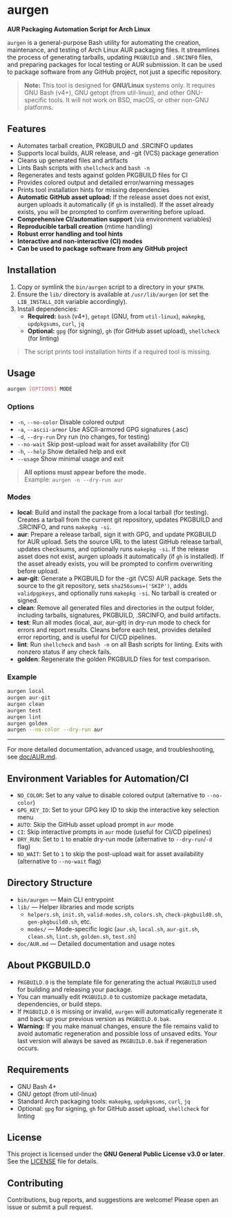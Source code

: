 # aurgen

**AUR Packaging Automation Script for Arch Linux**

`aurgen` is a general-purpose Bash utility for automating the creation, maintenance, and testing of Arch Linux AUR packaging files. It streamlines the process of generating tarballs, updating `PKGBUILD` and `.SRCINFO` files, and preparing packages for local testing or AUR submission. It can be used to package software from any GitHub project, not just a specific repository.

> **Note:** This tool is designed for **GNU/Linux** systems only. It requires GNU Bash (v4+), GNU getopt (from util-linux), and other GNU-specific tools. It will not work on BSD, macOS, or other non-GNU platforms.

## Features

- Automates tarball creation, PKGBUILD and .SRCINFO updates
- Supports local builds, AUR release, and -git (VCS) package generation
- Cleans up generated files and artifacts
- Lints Bash scripts with `shellcheck` and `bash -n`
- Regenerates and tests against golden PKGBUILD files for CI
- Provides colored output and detailed error/warning messages
- Prints tool installation hints for missing dependencies
- **Automatic GitHub asset upload:** If the release asset does not exist, aurgen uploads it automatically (if `gh` is installed). If the asset already exists, you will be prompted to confirm overwriting before upload.
- **Comprehensive CI/automation support** (via environment variables)
- **Reproducible tarball creation** (mtime handling)
- **Robust error handling and tool hints**
- **Interactive and non-interactive (CI) modes**
- **Can be used to package software from any GitHub project**

## Installation

1. Copy or symlink the `bin/aurgen` script to a directory in your `$PATH`.
2. Ensure the `lib/` directory is available at `/usr/lib/aurgen` (or set the `LIB_INSTALL_DIR` variable accordingly).
3. Install dependencies:
   - **Required:** `bash` (v4+), `getopt` (GNU, from `util-linux`), `makepkg`, `updpkgsums`, `curl`, `jq`
   - **Optional:** `gpg` (for signing), `gh` (for GitHub asset upload), `shellcheck` (for linting)

> The script prints tool installation hints if a required tool is missing.

## Usage

```sh
aurgen [OPTIONS] MODE
```

### Options

- `-n`, `--no-color`      Disable colored output
- `-a`, `--ascii-armor`   Use ASCII-armored GPG signatures (.asc)
- `-d`, `--dry-run`       Dry run (no changes, for testing)
- `--no-wait`             Skip post-upload wait for asset availability (for CI)
- `-h`, `--help`          Show detailed help and exit
- `--usage`               Show minimal usage and exit

> **All options must appear before the mode.**  
> Example: `aurgen -n --dry-run aur`

### Modes

- **local**: Build and install the package from a local tarball (for testing). Creates a tarball from the current git repository, updates PKGBUILD and .SRCINFO, and runs `makepkg -si`.
- **aur**: Prepare a release tarball, sign it with GPG, and update PKGBUILD for AUR upload. Sets the source URL to the latest GitHub release tarball, updates checksums, and optionally runs `makepkg -si`. If the release asset does not exist, aurgen uploads it automatically (if `gh` is installed). If the asset already exists, you will be prompted to confirm overwriting before upload.
- **aur-git**: Generate a PKGBUILD for the -git (VCS) AUR package. Sets the source to the git repository, sets `sha256sums=('SKIP')`, adds `validpgpkeys`, and optionally runs `makepkg -si`. No tarball is created or signed.
- **clean**: Remove all generated files and directories in the output folder, including tarballs, signatures, PKGBUILD, .SRCINFO, and build artifacts.
- **test**: Run all modes (local, aur, aur-git) in dry-run mode to check for errors and report results. Cleans before each test, provides detailed error reporting, and is useful for CI/CD pipelines.
- **lint**: Run `shellcheck` and `bash -n` on all Bash scripts for linting. Exits with nonzero status if any check fails.
- **golden**: Regenerate the golden PKGBUILD files for test comparison.

### Example

```sh
aurgen local
aurgen aur-git
aurgen clean
aurgen test
aurgen lint
aurgen golden
aurgen --no-color --dry-run aur
```

---
For more detailed documentation, advanced usage, and troubleshooting, see [doc/AUR.md](doc/AUR.md).

## Environment Variables for Automation/CI

- `NO_COLOR`: Set to any value to disable colored output (alternative to `--no-color`)
- `GPG_KEY_ID`: Set to your GPG key ID to skip the interactive key selection menu
- `AUTO`: Skip the GitHub asset upload prompt in `aur` mode
- `CI`: Skip interactive prompts in `aur` mode (useful for CI/CD pipelines)
- `DRY_RUN`: Set to `1` to enable dry-run mode (alternative to `--dry-run`/`-d` flag)
- `NO_WAIT`: Set to `1` to skip the post-upload wait for asset availability (alternative to `--no-wait` flag)

## Directory Structure

- `bin/aurgen` — Main CLI entrypoint
- `lib/` — Helper libraries and mode scripts
  - `helpers.sh`, `init.sh`, `valid-modes.sh`, `colors.sh`, `check-pkgbuild0.sh`, `gen-pkgbuild0.sh`, etc.
  - `modes/` — Mode-specific logic (`aur.sh`, `local.sh`, `aur-git.sh`, `clean.sh`, `lint.sh`, `golden.sh`, `test.sh`)
- `doc/AUR.md` — Detailed documentation and usage notes

## About PKGBUILD.0

- `PKGBUILD.0` is the template file for generating the actual `PKGBUILD` used for building and releasing your package.
- You can manually edit `PKGBUILD.0` to customize package metadata, dependencies, or build steps.
- If `PKGBUILD.0` is missing or invalid, `aurgen` will automatically regenerate it and back up your previous version as `PKGBUILD.0.bak`.
- **Warning:** If you make manual changes, ensure the file remains valid to avoid automatic regeneration and possible loss of unsaved edits. Your last version will always be saved as `PKGBUILD.0.bak` if regeneration occurs.

## Requirements

- GNU Bash 4+
- GNU getopt (from util-linux)
- Standard Arch packaging tools: `makepkg`, `updpkgsums`, `curl`, `jq`
- Optional: `gpg` for signing, `gh` for GitHub asset upload, `shellcheck` for linting

## License

This project is licensed under the **GNU General Public License v3.0 or later**. See the [LICENSE](LICENSE) file for details.

## Contributing

Contributions, bug reports, and suggestions are welcome! Please open an issue or submit a pull request.
